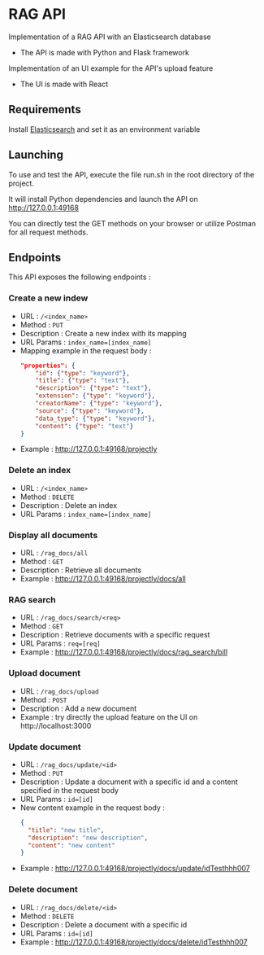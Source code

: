 # RAG API

Implementation of a RAG API with an Elasticsearch database

- The API is made with Python and Flask framework

Implementation of an UI example for the API's upload feature

- The UI is made with React

## Requirements

Install [Elasticsearch](https://www.elastic.co/fr/downloads/elasticsearch) and set it as an environment variable

## Launching

To use and test the API, execute the file run.sh in the root directory of the project.

It will install Python dependencies and launch the API on http://127.0.0.1:49168

You can directly test the GET methods on your browser or utilize Postman for all request methods.

## Endpoints

This API exposes the following endpoints :

### Create a new indew

- URL : `/<index_name>`
- Method : `PUT`
- Description : Create a new index with its mapping
- URL Params : `index_name=[index_name]`
- Mapping example in the request body :
  ```json
  "properties": {
      "id": {"type": "keyword"},
      "title": {"type": "text"},
      "description": {"type": "text"},
      "extension": {"type": "keyword"},
      "creatorName": {"type": "keyword"},
      "source": {"type": "keyword"},
      "data_type": {"type": "keyword"},
      "content": {"type": "text"}
  }
  ```
- Example : http://127.0.0.1:49168/projectly

### Delete an index

- URL : `/<index_name>`
- Method : `DELETE`
- Description : Delete an index
- URL Params : `index_name=[index_name]`

### Display all documents

- URL : `/rag_docs/all`
- Method : `GET`
- Description : Retrieve all documents
- Example : http://127.0.0.1:49168/projectly/docs/all

### RAG search

- URL : `/rag_docs/search/<req>`
- Method : `GET`
- Description : Retrieve documents with a specific request
- URL Params : `req=[req]`
- Example : http://127.0.0.1:49168/projectly/docs/rag_search/bill

### Upload document

- URL : `/rag_docs/upload`
- Method : `POST`
- Description : Add a new document
- Example : try directly the upload feature on the UI on http://localhost:3000

### Update document

- URL : `/rag_docs/update/<id>`
- Method : `PUT`
- Description : Update a document with a specific id and a content specified in the request body
- URL Params : `id=[id]`
- New content example in the request body :
  ```json
  {
    "title": "new title",
    "description": "new description",
    "content": "new content"
  }
  ```
- Example : http://127.0.0.1:49168/projectly/docs/update/idTesthhh007

### Delete document

- URL : `/rag_docs/delete/<id>`
- Method : `DELETE`
- Description : Delete a document with a specific id
- URL Params : `id=[id]`
- Example : http://127.0.0.1:49168/projectly/docs/delete/idTesthhh007
